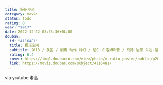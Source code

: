 ```yaml
---
title: 极乐空间
category: movie
status: todo
rating: 0
year: "2013"
date: 2022-12-22 03:23:36+08:00
douban:
  id: "4116481"
  title: 极乐空间
  subtitle: 2013 / 美国 / 剧情 动作 科幻 / 尼尔·布洛姆坎普 / 马特·达蒙 朱迪·福斯特
  rating: 6.4
  cover: https://img2.doubanio.com/view/photo/m_ratio_poster/public/p2091268902.jpg
  link: https://movie.douban.com/subject/4116481/
---
```


via youtube 老高
